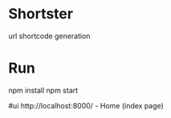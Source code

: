 # Shortster
url shortcode generation 

# Run
npm install
npm start

#ui
http://localhost:8000/ - Home (index page)

